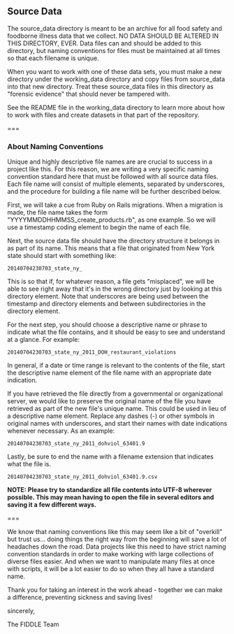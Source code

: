 ## Source Data

The source_data directory is meant to be an archive for all food safety and 
foodborne illness data that we collect. NO DATA SHOULD BE ALTERED IN THIS
DIRECTORY, EVER. Data files can and should be added to this directory, but
naming conventions for files must be maintained at all times so that each
filename is unique.

When you want to work with one of these data sets, you must make a new
directory under the working_data directory and copy files from source_data
into that new directory. Treat these source_data files in this directory as 
"forensic evidence" that should never be tampered with.

See the README file in the working_data directory to learn more about how
to work with files and create datasets in that part of the repository.

===

### About Naming Conventions

Unique and highly descriptive file names are are crucial to success in a
project like this. For this reason, we are writing a very specific naming
convention standard here that must be followed with all source data files.
Each file name will consist of multiple elements, separated by underscores,
and the procedure for building a file name will be further described below.

First, we will take a cue from Ruby on Rails migrations. When a migration is 
made, the file name takes the form "YYYYMMDDHHMMSS_create_products.rb", as 
one example. So we will use a timestamp coding element to begin the name of 
each file.

Next, the source data file should have the directory structure it belongs in
as part of its name. This means that a file that originated from New York
state should start with something like:

`20140704230703_state_ny_`

This is so that if, for whatever reason, a file gets "misplaced", we will be
able to see right away that it's in the wrong directory just by looking at 
this directory element. Note that underscores are being used between the 
timestamp and directory elements and between subdirectories in the directory
element.

For the next step, you should choose a descriptive name or phrase to 
indicate what the file contains, and it should be easy to see and understand 
at a glance. For example:

`20140704230703_state_ny_2011_DOH_restaurant_violations`

In general, if a date or time range is relevant to the contents of the file,
start the descriptive name element of the file name with an appropriate date
indication.

If you have retrieved the file directly from a governmental or 
organizational server, we would like to preserve the original name of the 
file you have retrieved as part of the new file's unique name. This could
be used in lieu of a descriptive name element. Replace any dashes (-) or 
other symbols in original names with underscores, and start their names
with date indications whenever necessary. As an example:

`20140704230703_state_ny_2011_dohviol_63401.9`

Lastly, be sure to end the name with a filename extension that indicates what 
the file is.

`20140704230703_state_ny_2011_dohviol_63401.9.csv`

__NOTE: Please try to standardize all file contents into UTF-8 wherever 
possible. This may mean having to open the file in several editors and 
saving it a few different ways.__

===

We know that naming conventions like this may seem like a bit of "overkill"
but trust us... doing things the right way from the beginning will save a
lot of headaches down the road. Data projects like this need to have strict
naming convention standards in order to make working with large collections
of diverse files easier. And when we want to manipulate many files at once
with scripts, it will be a lot easier to do so when they all have a standard 
name.

Thank you for taking an interest in the work ahead - together we can make
a difference, preventing sickness and saving lives!
  
sincerely,

The FIDDLE Team
